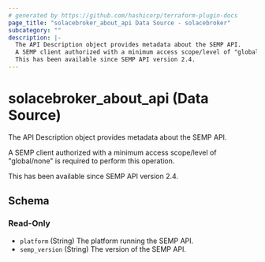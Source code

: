 ```yaml
---
# generated by https://github.com/hashicorp/terraform-plugin-docs
page_title: "solacebroker_about_api Data Source - solacebroker"
subcategory: ""
description: |-
  The API Description object provides metadata about the SEMP API.
  A SEMP client authorized with a minimum access scope/level of "global/none" is required to perform this operation.
  This has been available since SEMP API version 2.4.
---
```


# solacebroker_about_api (Data Source)

The API Description object provides metadata about the SEMP API.



A SEMP client authorized with a minimum access scope/level of "global/none" is required to perform this operation.

This has been available since SEMP API version 2.4.



<!-- schema generated by tfplugindocs -->
## Schema

### Read-Only

- `platform` (String) The platform running the SEMP API.
- `semp_version` (String) The version of the SEMP API.
